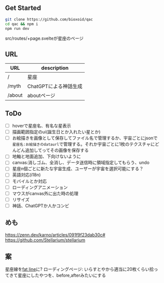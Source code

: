 ## Get Started
```zsh
git clone https://github.com/bioxoid/qac
cd qac && npm i
npm run dev
```
src/routes/+page.svelteが星座のページ

## URL
| URL | description |
| --- | ---         |
| / | 星座           |
|/myth| ChatGPTによる神話生成|
|/about|aboutページ|


## ToDo
- [ ] hoverで星座名、有名な星表示
- [ ] 描画範囲指定のui(誕生日とか入れたい星とか)
- [ ] お絵描きを画像として保存してファイル名で管理するか、宇宙ごとにjsonで`星座名:お絵描きのdataurl`で管理する。それか宇宙ごとに1枚のテクスチャにどんどん追加してってその画像を保存する
- [ ] 地軸と地面追加、下向けないように
- [ ] canvas:消しゴム、全消し、データ送信時に領域指定してもらう、undo
- [ ] 星座n個ごとに新たな宇宙生成、ユーザーが宇宙を選択可能にする？
- [ ] 英語対応(i18n)
- [ ] モバイルとか対応
- [ ] ローディングアニメーション
- [ ] マウスがcanvas外に出た時の処理
- [ ] リサイズ
- [ ] 神話、ChatGPTか人かコンビ

## めも
<https://zenn.dev/karno/articles/091f9f23dab30c#>  
<https://github.com/Stellarium/stellarium>

## 案
星座線を[fat line](https://github.com/mrdoob/three.js/blob/master/examples/webgl_lines_fat.html)に?
ローディングページ: いらすとやから適当に20枚くらい拾ってきて星座にしたやつを、before,afterみたいにする